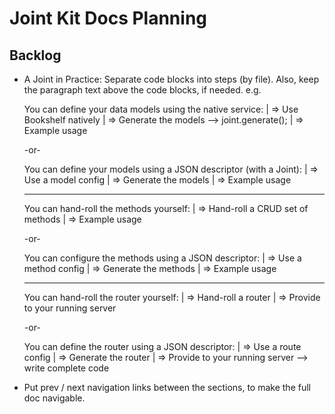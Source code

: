 # Joint Kit Docs Planning


## Backlog

* A Joint in Practice: Separate code blocks into steps (by file).
  Also, keep the paragraph text above the code blocks, if needed.
  e.g.

  You can define your data models using the native service:
  | => Use Bookshelf natively
  | => Generate the models --> joint.generate();
  | => Example usage

  -or-

  You can define your models using a JSON descriptor (with a Joint):
  | => Use a model config
  | => Generate the models
  | => Example usage

  -------------------------

  You can hand-roll the methods yourself:
  | => Hand-roll a CRUD set of methods
  | => Example usage

  -or-

  You can configure the methods using a JSON descriptor:
  | => Use a method config
  | => Generate the methods
  | => Example usage

  -------------------------

  You can hand-roll the router yourself:
  | => Hand-roll a router
  | => Provide to your running server

  -or-

  You can define the router using a JSON descriptor:
  | => Use a route config
  | => Generate the router
  | => Provide to your running server --> write complete code

* Put prev / next navigation links between the sections, to make the full doc navigable.
